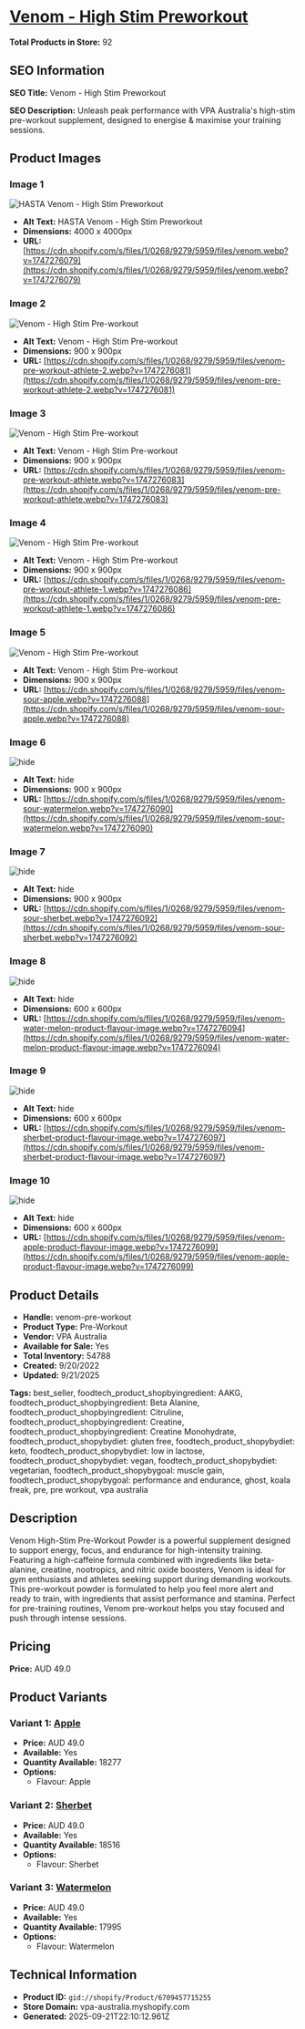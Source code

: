 # [Venom - High Stim Preworkout](https://vpa-australia.myshopify.com/products/venom-pre-workout)

**Total Products in Store:** 92

## SEO Information

**SEO Title:** Venom - High Stim Preworkout

**SEO Description:** Unleash peak performance with VPA Australia's high-stim pre-workout supplement, designed to energise & maximise your training sessions.

## Product Images

### Image 1
![HASTA Venom - High Stim Preworkout](https://cdn.shopify.com/s/files/1/0268/9279/5959/files/venom.webp?v=1747276079)

- **Alt Text:** HASTA Venom - High Stim Preworkout
- **Dimensions:** 4000 x 4000px
- **URL:** [https://cdn.shopify.com/s/files/1/0268/9279/5959/files/venom.webp?v=1747276079](https://cdn.shopify.com/s/files/1/0268/9279/5959/files/venom.webp?v=1747276079)

### Image 2
![Venom - High Stim Pre-workout](https://cdn.shopify.com/s/files/1/0268/9279/5959/files/venom-pre-workout-athlete-2.webp?v=1747276081)

- **Alt Text:** Venom - High Stim Pre-workout
- **Dimensions:** 900 x 900px
- **URL:** [https://cdn.shopify.com/s/files/1/0268/9279/5959/files/venom-pre-workout-athlete-2.webp?v=1747276081](https://cdn.shopify.com/s/files/1/0268/9279/5959/files/venom-pre-workout-athlete-2.webp?v=1747276081)

### Image 3
![Venom - High Stim Pre-workout](https://cdn.shopify.com/s/files/1/0268/9279/5959/files/venom-pre-workout-athlete.webp?v=1747276083)

- **Alt Text:** Venom - High Stim Pre-workout
- **Dimensions:** 900 x 900px
- **URL:** [https://cdn.shopify.com/s/files/1/0268/9279/5959/files/venom-pre-workout-athlete.webp?v=1747276083](https://cdn.shopify.com/s/files/1/0268/9279/5959/files/venom-pre-workout-athlete.webp?v=1747276083)

### Image 4
![Venom - High Stim Pre-workout](https://cdn.shopify.com/s/files/1/0268/9279/5959/files/venom-pre-workout-athlete-1.webp?v=1747276086)

- **Alt Text:** Venom - High Stim Pre-workout
- **Dimensions:** 900 x 900px
- **URL:** [https://cdn.shopify.com/s/files/1/0268/9279/5959/files/venom-pre-workout-athlete-1.webp?v=1747276086](https://cdn.shopify.com/s/files/1/0268/9279/5959/files/venom-pre-workout-athlete-1.webp?v=1747276086)

### Image 5
![Venom - High Stim Pre-workout](https://cdn.shopify.com/s/files/1/0268/9279/5959/files/venom-sour-apple.webp?v=1747276088)

- **Alt Text:** Venom - High Stim Pre-workout
- **Dimensions:** 900 x 900px
- **URL:** [https://cdn.shopify.com/s/files/1/0268/9279/5959/files/venom-sour-apple.webp?v=1747276088](https://cdn.shopify.com/s/files/1/0268/9279/5959/files/venom-sour-apple.webp?v=1747276088)

### Image 6
![hide](https://cdn.shopify.com/s/files/1/0268/9279/5959/files/venom-sour-watermelon.webp?v=1747276090)

- **Alt Text:** hide
- **Dimensions:** 900 x 900px
- **URL:** [https://cdn.shopify.com/s/files/1/0268/9279/5959/files/venom-sour-watermelon.webp?v=1747276090](https://cdn.shopify.com/s/files/1/0268/9279/5959/files/venom-sour-watermelon.webp?v=1747276090)

### Image 7
![hide](https://cdn.shopify.com/s/files/1/0268/9279/5959/files/venom-sour-sherbet.webp?v=1747276092)

- **Alt Text:** hide
- **Dimensions:** 900 x 900px
- **URL:** [https://cdn.shopify.com/s/files/1/0268/9279/5959/files/venom-sour-sherbet.webp?v=1747276092](https://cdn.shopify.com/s/files/1/0268/9279/5959/files/venom-sour-sherbet.webp?v=1747276092)

### Image 8
![hide](https://cdn.shopify.com/s/files/1/0268/9279/5959/files/venom-water-melon-product-flavour-image.webp?v=1747276094)

- **Alt Text:** hide
- **Dimensions:** 600 x 600px
- **URL:** [https://cdn.shopify.com/s/files/1/0268/9279/5959/files/venom-water-melon-product-flavour-image.webp?v=1747276094](https://cdn.shopify.com/s/files/1/0268/9279/5959/files/venom-water-melon-product-flavour-image.webp?v=1747276094)

### Image 9
![hide](https://cdn.shopify.com/s/files/1/0268/9279/5959/files/venom-sherbet-product-flavour-image.webp?v=1747276097)

- **Alt Text:** hide
- **Dimensions:** 600 x 600px
- **URL:** [https://cdn.shopify.com/s/files/1/0268/9279/5959/files/venom-sherbet-product-flavour-image.webp?v=1747276097](https://cdn.shopify.com/s/files/1/0268/9279/5959/files/venom-sherbet-product-flavour-image.webp?v=1747276097)

### Image 10
![hide](https://cdn.shopify.com/s/files/1/0268/9279/5959/files/venom-apple-product-flavour-image.webp?v=1747276099)

- **Alt Text:** hide
- **Dimensions:** 600 x 600px
- **URL:** [https://cdn.shopify.com/s/files/1/0268/9279/5959/files/venom-apple-product-flavour-image.webp?v=1747276099](https://cdn.shopify.com/s/files/1/0268/9279/5959/files/venom-apple-product-flavour-image.webp?v=1747276099)

## Product Details

- **Handle:** venom-pre-workout
- **Product Type:** Pre-Workout
- **Vendor:** VPA Australia
- **Available for Sale:** Yes
- **Total Inventory:** 54788
- **Created:** 9/20/2022
- **Updated:** 9/21/2025

**Tags:** best_seller, foodtech_product_shopbyingredient: AAKG, foodtech_product_shopbyingredient: Beta Alanine, foodtech_product_shopbyingredient: Citruline, foodtech_product_shopbyingredient: Creatine, foodtech_product_shopbyingredient: Creatine Monohydrate, foodtech_product_shopybydiet: gluten free, foodtech_product_shopybydiet: keto, foodtech_product_shopybydiet: low in lactose, foodtech_product_shopybydiet: vegan, foodtech_product_shopybydiet: vegetarian, foodtech_product_shopybygoal: muscle gain, foodtech_product_shopybygoal: performance and endurance, ghost, koala freak, pre, pre workout, vpa australia

## Description

Venom High-Stim Pre-Workout Powder is a powerful supplement designed to support energy, focus, and endurance for high-intensity training. Featuring a high-caffeine formula combined with ingredients like beta-alanine, creatine, nootropics, and nitric oxide boosters, Venom is ideal for gym enthusiasts and athletes seeking support during demanding workouts. This pre-workout powder is formulated to help you feel more alert and ready to train, with ingredients that assist performance and stamina. Perfect for pre-training routines, Venom pre-workout helps you stay focused and push through intense sessions.

## Pricing

**Price:** AUD 49.0

## Product Variants

### Variant 1: [Apple](https://vpa-australia.myshopify.com/products/venom-pre-workout)

- **Price:** AUD 49.0
- **Available:** Yes
- **Quantity Available:** 18277
- **Options:**
  - Flavour: Apple

### Variant 2: [Sherbet](https://vpa-australia.myshopify.com/products/venom-pre-workout)

- **Price:** AUD 49.0
- **Available:** Yes
- **Quantity Available:** 18516
- **Options:**
  - Flavour: Sherbet

### Variant 3: [Watermelon](https://vpa-australia.myshopify.com/products/venom-pre-workout)

- **Price:** AUD 49.0
- **Available:** Yes
- **Quantity Available:** 17995
- **Options:**
  - Flavour: Watermelon

## Technical Information

- **Product ID:** `gid://shopify/Product/6709457715255`
- **Store Domain:** vpa-australia.myshopify.com
- **Generated:** 2025-09-21T22:10:12.961Z

